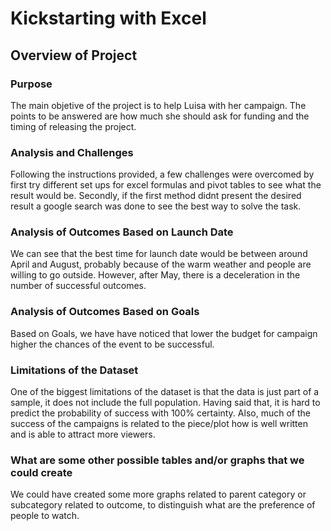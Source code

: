 # Kickstarting with Excel

## Overview of Project

### Purpose
The main objetive of the project is to help Luisa with her campaign. The points to be answered are how much she should ask for funding and the timing of releasing the project.   

### Analysis and Challenges
Following the instructions provided, a few challenges were overcomed by first try different set ups for excel formulas and pivot tables to see what the result would be. Secondly, if the first method didnt present the desired result a google search was done to see the best way to solve the task.  

### Analysis of Outcomes Based on Launch Date
We can see that the best time for launch date would be between around April and August, probably because of the warm weather and people are willing to go outside. However, after May, there is a deceleration in the number of successful outcomes. 

### Analysis of Outcomes Based on Goals
Based on Goals, we have have noticed that lower the budget for campaign higher the chances of the event to be successful.

### Limitations of the Dataset
One of the biggest limitations of the dataset is that the data is just part of a sample, it does not include the full population. Having said that, it is hard to predict the probability of success with 100% certainty. Also, much of the success of the campaigns is related to the piece/plot how is well written and is able to attract more viewers.

### What are some other possible tables and/or graphs that we could create
We could have created some more graphs related to parent category or subcategory related to outcome, to distinguish what are the preference of people to watch. 